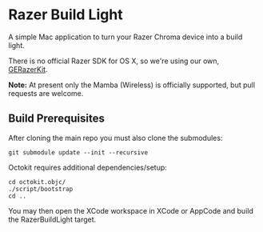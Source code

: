 # Razer Build Light

A simple Mac application to turn your Razer Chroma device into a build light.

There is no official Razer SDK for OS X, so we're using our own, [GERazerKit](https://github.com/Benjamin-Dobell/GERazerKit).

__Note:__ At present only the Mamba (Wireless) is officially supported, but pull requests are welcome.

## Build Prerequisites

After cloning the main repo you must also clone the submodules:

    git submodule update --init --recursive

Octokit requires additional dependencies/setup:

    cd octokit.objc/
    ./script/bootstrap
    cd ..

You may then open the XCode workspace in XCode or AppCode and build the RazerBuildLight target.

